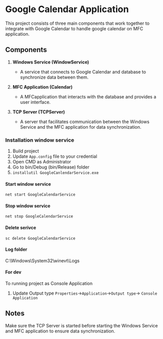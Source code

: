 # Google Calendar Application

This project consists of three main components that work together to integrate with Google Calendar to handle google calendar on MFC application.

## Components
1. **Windows Service (WindowService)**
   - A service that connects to Google Calendar and database to synchronize data between them.

2. **MFC Application (Calendar)**
   - A MFCapplication that interacts with the database and provides a user interface.

3. **TCP Server (TCPServer)**
   - A server that facilitates communication between the Windows Service and the MFC application for data synchronization.


### Installation window service
1. Build project
2. Update `App.config` file to your credential
3. Open CMD as Administrator
4. Go to bin/Debug (bin/Release) folder
5. `installutil GoogleCanlendarService.exe`

#### Start window service
`net start GoogleCalendarService`
#### Stop window service
`net stop GoogleCalendarService`
#### Delete serivce
`sc delete GoogleCalendarService`

#### Log folder
C:\Windows\System32\winevt\Logs

#### For dev
To running project as Console Application
1. Update Output type
	`Properties`->`Application`->`Output type`-> `Console Application`

## Notes
Make sure the TCP Server is started before starting the Windows Service and MFC application to ensure data synchronization.